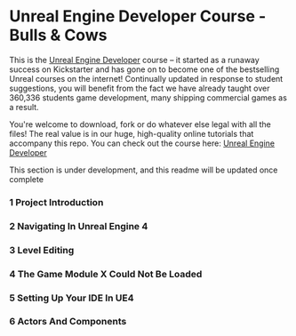 # Unreal Engine Developer Course - Bulls & Cows

This is the [Unreal Engine Developer](http://gdev.tv/urcgithub) course – it started as a runaway success on Kickstarter and has gone on to become one of the bestselling Unreal courses on the internet! Continually updated in response to student suggestions, you will benefit from the fact we have already taught over 360,336 students game development, many shipping commercial games as a result.

You're welcome to download, fork or do whatever else legal with all the files! The real value is in our huge, high-quality online tutorials that accompany this repo. You can check out the course here: [Unreal Engine Developer]( http://gdev.tv/urcgithub)

This section is under development, and this readme will be updated once complete

### 1 Project Introduction
### 2 Navigating In Unreal Engine 4
### 3 Level Editing

### 4 The Game Module X Could Not Be Loaded

### 5 Setting Up Your IDE In UE4

### 6 Actors And Components